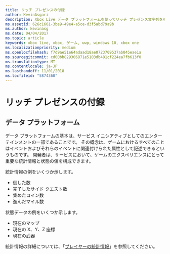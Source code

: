 ```yaml
---
title: リッチ プレゼンスの付録
author: KevinAsgari
description: Xbox Live データ プラットフォームを使ってリッチ プレゼンス文字列を強化する方法について説明します。
ms.assetid: 626c1661-3be9-49e4-a5ce-d3f5abd79a9b
ms.author: kevinasg
ms.date: 04/04/2017
ms.topic: article
keywords: xbox live, xbox, ゲーム, uwp, windows 10, xbox one
ms.localizationpriority: medium
ms.openlocfilehash: f7d9ae51e64adaad18ae0723709537ab045eae1a
ms.sourcegitcommit: cd00bb829306871e5103db481cf224ea7fb613f0
ms.translationtype: MT
ms.contentlocale: ja-JP
ms.lasthandoff: 11/01/2018
ms.locfileid: "5874360"
---
```

# <a name="rich-presence-appendix"></a>リッチ プレゼンスの付録

## <a name="data-platform"></a>データ プラットフォーム

データ プラットフォームの基本は、サービス イニシアティブとしてのエンターテインメントの一部であることです。 その概念は、ゲームにおけるすべてのことはイベントおよびそれらのイベントに関連付けられた属性として記述できるというものです。 開発者は、サービスにおいて、ゲームのエクスペリエンスにとって重要な統計情報と状態の値を構成できます。

統計情報の例をいくつか示します。

-   倒した数
-   完了したサイド クエスト数
-   集めたコイン数
-   進んだマイル数

状態データの例をいくつか示します。

-   現在のマップ
-   現在の X、Y、Z 座標
-   現在の武器

統計情報の詳細については、「[プレイヤーの統計情報](../../leaderboards-and-stats-2017/player-stats.md)」を参照してください。
